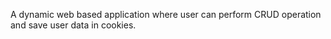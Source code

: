 A dynamic web based application where user can perform CRUD operation and save user data in cookies. 
